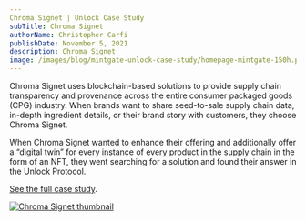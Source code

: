 ```yaml
---
Chroma Signet | Unlock Case Study
subTitle: Chroma Signet
authorName: Christopher Carfi
publishDate: November 5, 2021
description: Chroma Signet
image: /images/blog/mintgate-unlock-case-study/homepage-mintgate-150h.png
---
```


Chroma Signet uses blockchain-based solutions to provide supply chain transparency and provenance across the entire consumer packaged goods (CPG) industry. When brands want to share seed-to-sale supply chain data, in-depth ingredient details, or their brand story with customers, they choose Chroma Signet. 

When Chroma Signet wanted to enhance their offering and additionally offer a “digital twin” for every instance of every product in the supply chain in the form of an NFT, they went searching for a solution and found their answer in the Unlock Protocol.

[See the full case study](https://f.hubspotusercontent20.net/hubfs/19942922/Chroma%20Signet%20-%20Unlock%20Case%20Study.pdf).

[![Chroma Signet thumbnail](/images/blog/chroma-signet-unlock-case-study/chroma-signet-thumbnail.png)](https://f.hubspotusercontent20.net/hubfs/19942922/Chroma%20Signet%20-%20Unlock%20Case%20Study.pdf)
